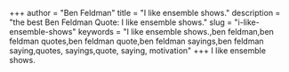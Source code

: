 +++
author = "Ben Feldman"
title = "I like ensemble shows."
description = "the best Ben Feldman Quote: I like ensemble shows."
slug = "i-like-ensemble-shows"
keywords = "I like ensemble shows.,ben feldman,ben feldman quotes,ben feldman quote,ben feldman sayings,ben feldman saying,quotes, sayings,quote, saying, motivation"
+++
I like ensemble shows.
